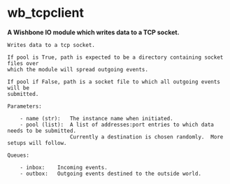 wb_tcpclient
============

**A Wishbone IO module which writes data to a TCP socket.**

    Writes data to a tcp socket.  
    
    If pool is True, path is expected to be a directory containing socket files over
    which the module will spread outgoing events.
    
    If pool if False, path is a socket file to which all outgoing events will be
    submitted.
        
    Parameters:

        - name (str):   The instance name when initiated.
        - pool (list):  A list of addresses:port entries to which data needs to be submitted.
                        Currently a destination is chosen randomly.  More setups will follow.
        
    Queues:

        - inbox:    Incoming events.
        - outbox:   Outgoing events destined to the outside world.
    

